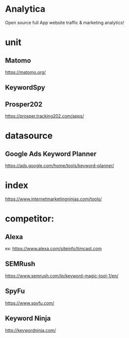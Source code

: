 # Analytica
Open source full App website traffic & marketing analytics!


# unit
## Matomo
https://matomo.org/

## KeywordSpy

## Prosper202
https://prosper.tracking202.com/apps/


# datasource
## Google Ads Keyword Planner
https://ads.google.com/home/tools/keyword-planner/


# index
https://www.internetmarketingninjas.com/tools/


# competitor:
## Alexa
ex: https://www.alexa.com/siteinfo/timcast.com

## SEMRush
https://www.semrush.com/lp/keyword-magic-tool-1/en/

## SpyFu
https://www.spyfu.com/

## Keyword Ninja
http://keywordninja.com/
